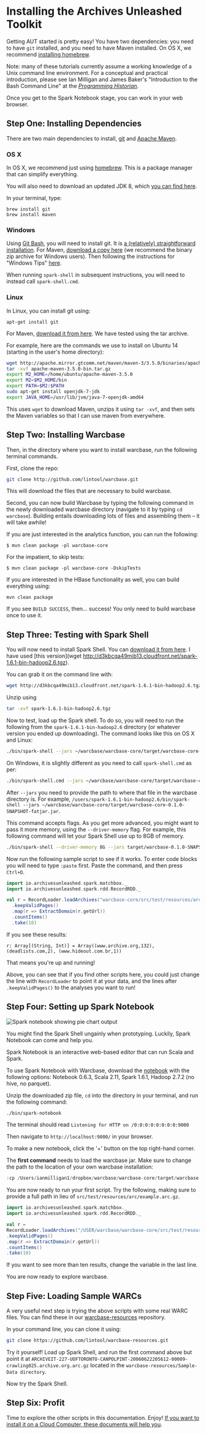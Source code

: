 # Installing the Archives Unleashed Toolkit

Getting AUT started is pretty easy! You have two dependencies: you need to have `git` installed, and you need to have Maven installed. On OS X, we recommend [installing homebrew](http://brew.sh/). 

Note: many of these tutorials currently assume a working knowledge of a Unix command line environment. For a conceptual and practical introduction, please see Ian Milligan and James Baker's "Introduction to the Bash Command Line" at the [*Programming Historian*](http://programminghistorian.org/lessons/intro-to-bash).

Once you get to the Spark Notebook stage, you can work in your web browser.

## Step One: Installing Dependencies

There are two main dependencies to install, [git](https://git-scm.com/) and [Apache Maven](https://maven.apache.org/). 

### OS X

In OS X, we recommend just using [homebrew](http://brew.sh/). This is a package manager that can simplify everything. 

You will also need to download an updated JDK 8, which [you can find here](http://www.oracle.com/technetwork/java/javase/downloads/jdk8-downloads-2133151.html).

In your terminal, type:

```
brew install git
brew install maven
```

### Windows

Using [Git Bash](https://git-for-windows.github.io/), you will need to install git. It is [a (relatively) straightforward installation](https://git-scm.com/). For Maven, [download a copy here](https://maven.apache.org/download.cgi) (we recommend the binary zip archive for Windows users). Then following the instructions for "Windows Tips" [here](https://maven.apache.org/install.html). 

When running `spark-shell` in subsequent instructions, you will need to instead call `spark-shell.cmd`.

### Linux

In Linux, you can install git using:

```
apt-get install git
```

For Maven, [download it from here](https://maven.apache.org/download.cgi). We have tested using the tar archive.

For example, here are the commands we use to install on Ubuntu 14 (starting in the user's home directory):

```bash
wget http://apache.mirror.gtcomm.net/maven/maven-3/3.5.0/binaries/apache-maven-3.5.0-bin.tar.gz
tar -xvf apache-maven-3.5.0-bin.tar.gz
export M2_HOME=/home/ubuntu/apache-maven-3.5.0
export M2=$M2_HOME/bin
export PATH=$M2:$PATH
sudo apt-get install openjdk-7-jdk
export JAVA_HOME=/usr/lib/jvm/java-7-openjdk-amd64
```

This uses `wget` to download Maven, unzips it using `tar -xvf`, and then sets the Maven variables so that I can use maven from everywhere. 

## Step Two: Installing Warcbase

Then, in the directory where you want to install warcbase, run the following terminal commands.

First, clone the repo:

```bash
git clone http://github.com/lintool/warcbase.git
```

This will download the files that are necessary to build warcbase.

Second, you can now build Warcbase by typing the following command in the newly downloaded warcbase directory (navigate to it by typing `cd warcbase`). Building entails downloading lots of files and assembling them – it will take awhile!

If you are just interested in the analytics function, you can run the following:

```
$ mvn clean package -pl warcbase-core
```

For the impatient, to skip tests:

```
$ mvn clean package -pl warcbase-core -DskipTests
```

If you are interested in the HBase functionality as well, you can build everything using:

```
mvn clean package
```

If you see `BUILD SUCCESS`, then... success! You only need to build warcbase once to use it.

## Step Three: Testing with Spark Shell

You will now need to install Spark Shell. You can [download it from here](http://spark.apache.org/downloads.html). I have used [this version](wget http://d3kbcqa49mib13.cloudfront.net/spark-1.6.1-bin-hadoop2.6.tgz).

You can grab it on the command line with:

```bash
wget http://d3kbcqa49mib13.cloudfront.net/spark-1.6.1-bin-hadoop2.6.tgz
```

Unzip using

```bash
tar -xvf spark-1.6.1-bin-hadoop2.6.tgz
```

Now to test, load up the Spark shell. To do so, you will need to run the following from the `spark-1.6.1-bin-hadoop2.6` directory (or whatever version you ended up downloading). The command looks like this on OS X and Linux:

```bash
./bin/spark-shell --jars ~/warcbase/warcbase-core/target/warcbase-core-0.1.0-SNAPSHOT-fatjar.jar
```

On Windows, it is slightly different as you need to call `spark-shell.cmd` as per:

```bash
./bin/spark-shell.cmd --jars ~/warcbase/warcbase-core/target/warcbase-core-0.1.0-SNAPSHOT-fatjar.jar
```

After `--jars` you need to provide the path to where that file in the warcbase directory is. For example, `/users/spark-1.6.1-bin-hadoop2.6/bin/spark-shell --jars ~/warcbase/warcbase-core/target/warcbase-core-0.1.0-SNAPSHOT-fatjar.jar`.

This command accepts flags. As you get more advanced, you might want to pass it more memory, using the `--driver-memory` flag. For example, this following command will let your Spark Shell use up to 8GB of memory.

```bash
./bin/spark-shell --driver-memory 8G --jars target/warcbase-0.1.0-SNAPSHOT-fatjar.jar
```

Now run the following sample script to see if it works. To enter code blocks you will need to type `:paste` first. Paste the command, and then press `Ctrl+D`.

```scala
import io.archivesunleashed.spark.matchbox._
import io.archivesunleashed.spark.rdd.RecordRDD._

val r = RecordLoader.loadArchives("warcbase-core/src/test/resources/arc/example.arc.gz", sc)
  .keepValidPages()
  .map(r => ExtractDomain(r.getUrl))
  .countItems()
  .take(10)
```

If you see these results:

```
r: Array[(String, Int)] = Array((www.archive.org,132), (deadlists.com,2), (www.hideout.com.br,1))
```

That means you're up and running!

Above, you can see that if you find other scripts here, you could just change the line with `RecordLoader` to point it at your data, and the lines after `.keepValidPages()` to the analyses you want to run!

## Step Four: Setting up Spark Notebook

![Spark notebook showing pie chart output](https://raw.githubusercontent.com/ianmilligan1/WAHR/master/images/Spark-Notebook.png)

You might find the Spark Shell ungainly when prototyping. Luckily, Spark Notebook can come and help you.

Spark Notebook is an interactive web-based editor that can run Scala and Spark. 

To use Spark Notebook with Warcbase, download the [notebook](http://spark-notebook.io/) with the following options: Notebook 0.6.3, Scala 2.11, Spark 1.6.1, Hadoop 2.7.2 (no hive, no parquet).

Unzip the downloaded zip file, `cd` into the directory in your terminal, and run the following command:

```bash
./bin/spark-notebook
```

The terminal should read `Listening for HTTP on /0:0:0:0:0:0:0:0:9000`

Then navigate to `http://localhost:9000/` in your browser.

To make a new notebook, click the '+' button on the top right-hand corner.

The **first command** needs to load the warcbase jar. Make sure to change the path to the location of your own warcbase installation:

```scala
:cp /Users/ianmilligan1/dropbox/warcbase/warcbase-core/target/warcbase-core-0.1.0-SNAPSHOT-fatjar.jar
```

You are now ready to run your first script. Try the following, making sure to provide a full path in lieu of `src/test/resources/arc/example.arc.gz`. 

```scala
import io.archivesunleashed.spark.matchbox._ 
import io.archivesunleashed.spark.rdd.RecordRDD._ 

val r = 
RecordLoader.loadArchives("/USER/warcbase/warcbase-core/src/test/resources/arc/example.arc.gz", sc) 
.keepValidPages() 
.map(r => ExtractDomain(r.getUrl)) 
.countItems() 
.take(10) 
```

If you want to see more than ten results, change the variable in the last line. 

You are now ready to explore warcbase. 

## Step Five: Loading Sample WARCs

A very useful next step is trying the above scripts with some real WARC files. You can find these in our [warcbase-resources](https://github.com/lintool/warcbase-resources) repository.

In your command line, you can clone it using:

```bash
git clone https://github.com/lintool/warcbase-resources.git
```

Try it yourself! Load up Spark Shell, and run the first command above but point it at `ARCHIVEIT-227-UOFTORONTO-CANPOLPINT-20060622205612-00009-crawling025.archive.org.arc.gz` located in the `warcbase-resources/Sample-Data directory`.

Now try the Spark Shell.

## Step Six: Profit

Time to explore the other scripts in this documentation. Enjoy! [If you want to install it on a Cloud Computer, these documents will help you](http://lintool.github.io/warcbase-docs/Spark-Installing-Spark-Notebook-on-a-Cloud-Computer/).
